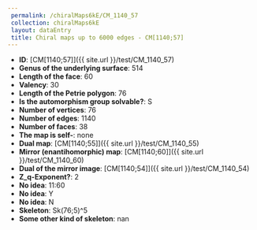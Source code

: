 ```yaml
--- 
 permalink: /chiralMaps6kE/CM_1140_57 
 collection: chiralMaps6kE
 layout: dataEntry
 title: Chiral maps up to 6000 edges - CM[1140;57]
---
```


- **ID**: [CM[1140;57]]({{ site.url }}/test/CM_1140_57)
- **Genus of the underlying surface**: 514
- **Length of the face**: 60
- **Valency**: 30
- **Length of the Petrie polygon**: 76
- **Is the automorphism group solvable?**: S
- **Number of vertices**: 76
- **Number of edges**: 1140
- **Number of faces**: 38
- **The map is self-**: none
- **Dual map**: [CM[1140;55]]({{ site.url }}/test/CM_1140_55)
- **Mirror (enantihomorphic) map**: [CM[1140;60]]({{ site.url }}/test/CM_1140_60)
- **Dual of the mirror image**: [CM[1140;54]]({{ site.url }}/test/CM_1140_54)
- **Z_q-Exponent?**: 2
- **No idea**:  11:60
- **No idea**: Y
- **No idea**: N
- **Skeleton**: Sk(76;5)^5
- **Some other kind of skeleton**: nan
